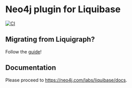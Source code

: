 # Neo4j plugin for Liquibase

[![CI](https://github.com/liquibase/liquibase-neo4j/actions/workflows/pull-request.yml/badge.svg)](https://github.com/liquibase/liquibase-neo4j/actions/workflows/pull-request.yml)

## Migrating from Liquigraph?

Follow the [guide](https://www.liquigraph.org/migration-to-liquibase/)!

## Documentation

Please proceed to https://neo4j.com/labs/liquibase/docs.
